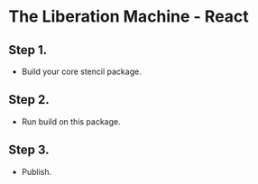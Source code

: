 # The Liberation Machine - React

## Step 1.

- Build your core stencil package.

## Step 2.

- Run build on this package.

## Step 3.

- Publish.
